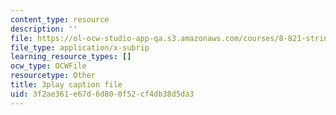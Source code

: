 ```yaml
---
content_type: resource
description: ''
file: https://ol-ocw-studio-app-qa.s3.amazonaws.com/courses/8-821-string-theory-and-holographic-duality-fall-2014/3f2ae361e67d6d800f52cf4db38d5da3_Wcy-zCt8llk.srt
file_type: application/x-subrip
learning_resource_types: []
ocw_type: OCWFile
resourcetype: Other
title: 3play caption file
uid: 3f2ae361-e67d-6d80-0f52-cf4db38d5da3
---
```

